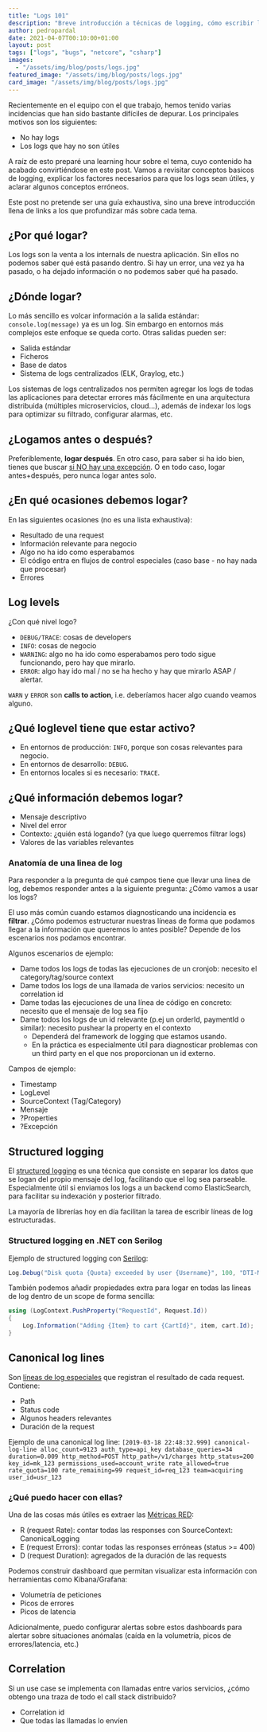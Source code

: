 ```yaml
---
title: "Logs 101"
description: "Breve introducción a técnicas de logging, cómo escribir logs útiles que faciliten la tarea de diagnóstico de incidencias en aplicaciones software."
author: pedropardal
date: 2021-04-07T00:10:00+01:00
layout: post
tags: ["logs", "bugs", "netcore", "csharp"]
images:
  - "/assets/img/blog/posts/logs.jpg"
featured_image: "/assets/img/blog/posts/logs.jpg"
card_image: "/assets/img/blog/posts/logs.jpg"
---
```


Recientemente en el equipo con el que trabajo, hemos tenido varias incidencias que han sido bastante difíciles de depurar. Los principales motivos son los siguientes:

- No hay logs
- Los logs que hay no son útiles

A raíz de esto preparé una learning hour sobre el tema, cuyo contenido ha acabado convirtiéndose en este post. Vamos a revisitar conceptos basicos de logging, explicar los factores necesarios para que los logs sean útiles, y aclarar algunos conceptos erróneos.

Este post no pretende ser una guía exhaustiva, sino una breve introducción llena de links a los que profundizar más sobre cada tema.

## ¿Por qué logar?

Los logs son la venta a los internals de nuestra aplicación. Sin ellos no podemos saber qué está pasando dentro. Si hay un error, una vez ya ha pasado, o ha dejado información o no podemos saber qué ha pasado.

## ¿Dónde logar?

Lo más sencillo es volcar información a la salida estándar: `console.log(message)` ya es un log. Sin embargo en entornos más complejos este enfoque se queda corto. Otras salidas pueden ser:

- Salida estándar
- Ficheros
- Base de datos
- Sistema de logs centralizados (ELK, Graylog, etc.)

Los sistemas de logs centralizados nos permiten agregar los logs de todas las aplicaciones para detectar errores más fácilmente en una arquitectura distribuida (múltiples microservicios, cloud...), además de indexar los logs para optimizar su filtrado, configurar alarmas, etc.

## ¿Logamos antes o después?

Preferiblemente, **logar después**. En otro caso, para saber si ha ido bien, tienes que buscar [si NO hay una excepción](https://tuhrig.de/my-logging-best-practices/).
O en todo caso, logar antes+después, pero nunca logar antes solo.

## ¿En qué ocasiones debemos logar?

En las siguientes ocasiones (no es una lista exhaustiva):

- Resultado de una request
- Información relevante para negocio
- Algo no ha ido como esperabamos
- El código entra en flujos de control especiales (caso base - no hay nada que procesar)
- Errores

## Log levels

¿Con qué nivel logo?

- `DEBUG/TRACE`: cosas de developers
- `INFO`: cosas de negocio
- `WARNING`: algo no ha ido como esperabamos pero todo sigue funcionando, pero hay que mirarlo.
- `ERROR`: algo hay ido mal / no se ha hecho y hay que mirarlo ASAP / alertar.

`WARN` y `ERROR` son **calls to action**, i.e. deberíamos hacer algo cuando veamos alguno.

## ¿Qué loglevel tiene que estar activo?

- En entornos de producción: `INFO`, porque son cosas relevantes para negocio.
- En entornos de desarrollo: `DEBUG`.
- En entornos locales si es necesario: `TRACE`.

## ¿Qué información debemos logar?

- Mensaje descriptivo
- Nivel del error
- Contexto: ¿quién está logando? (ya que luego querremos filtrar logs)
- Valores de las variables relevantes

### Anatomía de una linea de log

Para responder a la pregunta de qué campos tiene que llevar una linea de log, debemos responder antes a la siguiente pregunta: ¿Cómo vamos a usar los logs?

El uso más común cuando estamos diagnosticando una incidencia es **filtrar**. ¿Cómo podemos estructurar nuestras líneas de forma que podamos llegar a la información que queremos lo antes posible? Depende de los escenarios nos podamos encontrar.

Algunos escenarios de ejemplo:

- Dame todos los logs de todas las ejecuciones de un cronjob: necesito el category/tag/source context
- Dame todos los logs de una llamada de varios servicios: necesito un correlation id
- Dame todas las ejecuciones de una línea de código en concreto: necesito que el mensaje de log sea fijo
- Dame todos los logs de un id relevante (p.ej un orderId, paymentId o similar): necesito pushear la property en el contexto
  - Dependerá del framework de logging que estamos usando.
  - En la práctica es especialmente útil para diagnosticar problemas con un third party en el que nos proporcionan un id externo.

Campos de ejemplo:

- Timestamp
- LogLevel
- SourceContext (Tag/Category)
- Mensaje
- ?Properties
- ?Excepción

## Structured logging

El [structured logging](https://stackify.com/what-is-structured-logging-and-why-developers-need-it/) es una técnica que consiste en separar los datos que se logan del propio mensaje del log, facilitando que el log sea parseable. Especialmente útil si enviamos los logs a un backend como ElasticSearch, para facilitar su indexación y posterior filtrado.

La mayoría de librerías hoy en día facilitan la tarea de escribir líneas de log estructuradas.

### Structured logging en .NET con Serilog

Ejemplo de structured logging con [Serilog](https://benfoster.io/blog/serilog-best-practices):

```csharp
Log.Debug("Disk quota {Quota} exceeded by user {Username}", 100, "DTI-Matt");
```

También podemos añadir propiedades extra para logar en todas las lineas de log dentro de un scope de forma sencilla:

```csharp
using (LogContext.PushProperty("RequestId", Request.Id))
{
    Log.Information("Adding {Item} to cart {CartId}", item, cart.Id);
}
```

## Canonical log lines

Son [líneas de log especiales](https://stripe.com/blog/canonical-log-lines) que registran el resultado de cada request. Contiene:

- Path
- Status code
- Algunos headers relevantes
- Duración de la request

Ejemplo de una canonical log line:
`[2019-03-18 22:48:32.999] canonical-log-line alloc_count=9123 auth_type=api_key database_queries=34 duration=0.009 http_method=POST http_path=/v1/charges http_status=200 key_id=mk_123 permissions_used=account_write rate_allowed=true rate_quota=100 rate_remaining=99 request_id=req_123 team=acquiring user_id=usr_123`

### ¿Qué puedo hacer con ellas?

Una de las cosas más útiles es extraer las [Métricas RED](https://www.weave.works/blog/the-red-method-key-metrics-for-microservices-architecture/):

- R (request Rate): contar todas las responses con SourceContext: CanonicalLogging
- E (request Errors): contar todas las responses erróneas (status >= 400)
- D (request Duration): agregados de la duración de las requests

Podemos construir dashboard que permitan visualizar esta información con herramientas como Kibana/Grafana:

- Volumetría de peticiones
- Picos de errores
- Picos de latencia

Adicionalmente, puedo configurar alertas sobre estos dashboards para alertar sobre situaciones anómalas (caída en la volumetría, picos de errores/latencia, etc.)

## Correlation

Si un use case se implementa con llamadas entre varios servicios, ¿cómo obtengo una traza de todo el call stack distribuido?

- Correlation id
- Que todas las llamadas lo envíen
